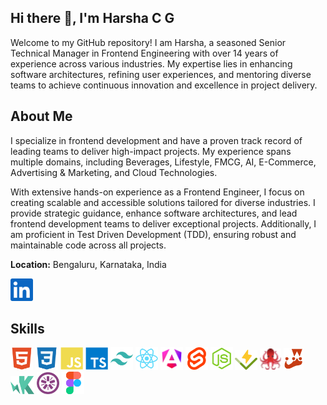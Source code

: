 ## Hi there 👋, I'm Harsha C G

Welcome to my GitHub repository! I am Harsha, a seasoned Senior Technical Manager in Frontend Engineering with over 14 years of experience across various industries. My expertise lies in enhancing software architectures, refining user experiences, and mentoring diverse teams to achieve continuous innovation and excellence in project delivery.

## About Me

I specialize in frontend development and have a proven track record of leading teams to deliver high-impact projects. My experience spans multiple domains, including Beverages, Lifestyle, FMCG, AI, E-Commerce, Advertising & Marketing, and Cloud Technologies.

With extensive hands-on experience as a Frontend Engineer, I focus on creating scalable and accessible solutions tailored for diverse industries. I provide strategic guidance, enhance software architectures, and lead frontend development teams to deliver exceptional projects. Additionally, I am proficient in Test Driven Development (TDD), ensuring robust and maintainable code across all projects.

**Location:** Bengaluru, Karnataka, India

<a href="https://www.linkedin.com/in/harshacg/" target="_blank"><img src="./linkedin.svg" width="36" /></a>

## Skills
<img src="./html5-colored.svg" width="36" /> <img src="./css3-colored.svg" width="36" /> <img src="./javascript-colored.svg" width="36" /> <img src="./typescript-colored.svg" width="36" /> <img src="./tailwindcss-colored.svg" width="36" /> <img src="./react-colored.svg" width="36" /> <img src="./angular-colored.svg" width="36" /> <img src="./svelte-colored.svg" width="36" /> <img src="./nodejs-colored.svg" width="36" /> <img src="./vitest-colored.svg" width="36" /> <img src="./testing-library-colored.svg" width="34" /> <img src="./jest-colored.svg" width="32" /> <img src="./karma-colored.svg" width="38" /> <img src="./jasmine-colored.svg" width="36" /> <img src="./figma-colored.svg" width="36" />

<!--
**cgharsha/cgharsha** is a ✨ _special_ ✨ repository because its `README.md` (this file) appears on your GitHub profile.

Here are some ideas to get you started:

- 🔭 I’m currently working on ...
- 🌱 I’m currently learning ...
- 👯 I’m looking to collaborate on ...
- 🤔 I’m looking for help with ...
- 💬 Ask me about ...
- 📫 How to reach me: ...
- 😄 Pronouns: ...
- ⚡ Fun fact: ...
-->
